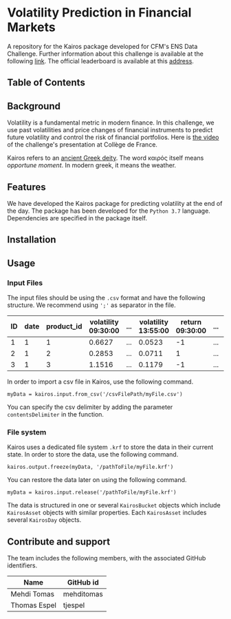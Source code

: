 # Volatility Prediction in Financial Markets
A repository for the Kairos package developed for CFM's ENS Data Challenge. Further information about this challenge is available at the following [link](https://challengedata.ens.fr/en/challenge/34/volatility_prediction_in_financial_markets.html). The official leaderboard is available at this [address](http://datachallenge.cfm.fr).

## Table of Contents

## Background
Volatility is a fundamental metric in modern finance. In this challenge, we use past volatilities and price changes of financial instruments to predict future volatility and control the risk of financial portfolios.
Here is [the video](https://www.college-de-france.fr/site/stephane-mallat/Prediction-de-volatilite-de-marches-financiers-par-CFM.htm) of the challenge's presentation at Collège de France.

Kairos refers to an [ancient Greek deity](https://en.wikipedia.org/wiki/Kairos). The word καιρός itself means *opportune moment*. In modern greek, it means the weather.

## Features

We have developed the Kairos package for predicting volatility at the end of the day. The package has been developed for the `Python 3.7` language. Dependencies are specified in the package itself.

## Installation

## Usage

### Input Files
The input files should be using the `.csv` format and have the following structure. We recommend using `';'` as separator in the file.

|ID|date|product_id|volatility 09:30:00|...|volatility 13:55:00|return 09:30:00|...|return 13:55:00|
|---|---|---|---|---|---|---|---|---|
|1|1|1|0.6627|...|0.0523|-1|...|-1|
|2|1|2|0.2853|...|0.0711|1|...|-1|
|3|1|3|1.1516|...|0.1179|-1|...|1|

In order to import a csv file in Kairos, use the following command.
```
myData = kairos.input.from_csv('/csvFilePath/myFile.csv')
```
You can specify the csv delimiter by adding the parameter `contentsDelimiter` in the function.

### File system
Kairos uses a dedicated file system `.krf` to store the data in their current state. In order to store the data, use the following command.
```
kairos.output.freeze(myData, '/pathToFile/myFile.krf')
```
You can restore the data later on using the following command.
```
myData = kairos.input.release('/pathToFile/myFile.krf')
```

The data is structured in one or several `KairosBucket` objects which include `KairosAsset` objects with similar properties. Each `KairosAsset` includes several `KairosDay` objects.

## Contribute and support

The team includes the following members, with the associated GitHub identifiers.

| Name | GitHub id |
| --- | --- |
|Mehdi Tomas|mehditomas|
|Thomas Espel|tjespel|
